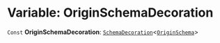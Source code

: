 # Variable: OriginSchemaDecoration

`Const` **OriginSchemaDecoration**: [`SchemaDecoration`](/auto-docs/free-layout-editor/interfaces/SchemaDecoration-1.md)<[`OriginSchema`](/auto-docs/free-layout-editor/interfaces/OriginSchema.md)>
